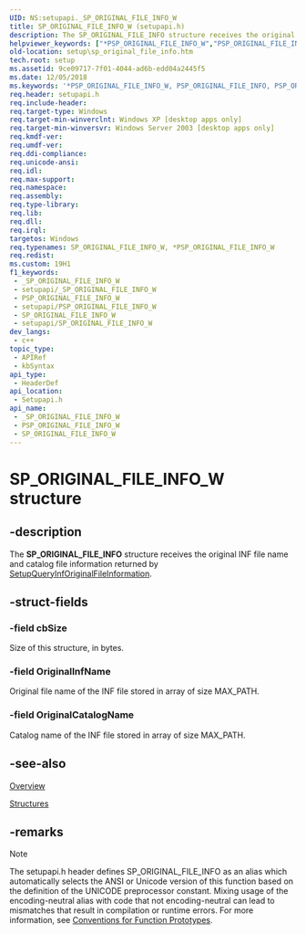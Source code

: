 ```yaml
---
UID: NS:setupapi._SP_ORIGINAL_FILE_INFO_W
title: SP_ORIGINAL_FILE_INFO_W (setupapi.h)
description: The SP_ORIGINAL_FILE_INFO structure receives the original INF file name and catalog file information returned by SetupQueryInfOriginalFileInformation.
helpviewer_keywords: ["*PSP_ORIGINAL_FILE_INFO_W","PSP_ORIGINAL_FILE_INFO","PSP_ORIGINAL_FILE_INFO structure pointer [Setup API]","SP_ORIGINAL_FILE_INFO","SP_ORIGINAL_FILE_INFO structure [Setup API]","SP_ORIGINAL_FILE_INFO_W","_setupapi_sp_original_file_info","setup.sp_original_file_info","setupapi/PSP_ORIGINAL_FILE_INFO","setupapi/SP_ORIGINAL_FILE_INFO"]
old-location: setup\sp_original_file_info.htm
tech.root: setup
ms.assetid: 9ce09717-7f01-4044-ad6b-edd04a2445f5
ms.date: 12/05/2018
ms.keywords: '*PSP_ORIGINAL_FILE_INFO_W, PSP_ORIGINAL_FILE_INFO, PSP_ORIGINAL_FILE_INFO structure pointer [Setup API], SP_ORIGINAL_FILE_INFO, SP_ORIGINAL_FILE_INFO structure [Setup API], SP_ORIGINAL_FILE_INFO_W, _setupapi_sp_original_file_info, setup.sp_original_file_info, setupapi/PSP_ORIGINAL_FILE_INFO, setupapi/SP_ORIGINAL_FILE_INFO'
req.header: setupapi.h
req.include-header: 
req.target-type: Windows
req.target-min-winverclnt: Windows XP [desktop apps only]
req.target-min-winversvr: Windows Server 2003 [desktop apps only]
req.kmdf-ver: 
req.umdf-ver: 
req.ddi-compliance: 
req.unicode-ansi: 
req.idl: 
req.max-support: 
req.namespace: 
req.assembly: 
req.type-library: 
req.lib: 
req.dll: 
req.irql: 
targetos: Windows
req.typenames: SP_ORIGINAL_FILE_INFO_W, *PSP_ORIGINAL_FILE_INFO_W
req.redist: 
ms.custom: 19H1
f1_keywords:
 - _SP_ORIGINAL_FILE_INFO_W
 - setupapi/_SP_ORIGINAL_FILE_INFO_W
 - PSP_ORIGINAL_FILE_INFO_W
 - setupapi/PSP_ORIGINAL_FILE_INFO_W
 - SP_ORIGINAL_FILE_INFO_W
 - setupapi/SP_ORIGINAL_FILE_INFO_W
dev_langs:
 - c++
topic_type:
 - APIRef
 - kbSyntax
api_type:
 - HeaderDef
api_location:
 - Setupapi.h
api_name:
 - _SP_ORIGINAL_FILE_INFO_W
 - PSP_ORIGINAL_FILE_INFO_W
 - SP_ORIGINAL_FILE_INFO_W
---
```


# SP_ORIGINAL_FILE_INFO_W structure


## -description

The 
<b>SP_ORIGINAL_FILE_INFO</b> structure receives the original INF file name and catalog file information returned by 
<a href="/windows/desktop/api/setupapi/nf-setupapi-setupqueryinforiginalfileinformationa">SetupQueryInfOriginalFileInformation</a>.

## -struct-fields

### -field cbSize

Size of this structure, in bytes.

### -field OriginalInfName

Original file name of the INF file stored in array of size MAX_PATH.

### -field OriginalCatalogName

Catalog name of the INF file stored in array of size MAX_PATH.

## -see-also

<a href="/windows/desktop/SetupApi/overview">Overview</a>



<a href="/windows/desktop/SetupApi/structures--setup-api-">Structures</a>

## -remarks

> [!NOTE]
> The setupapi.h header defines SP_ORIGINAL_FILE_INFO as an alias which automatically selects the ANSI or Unicode version of this function based on the definition of the UNICODE preprocessor constant. Mixing usage of the encoding-neutral alias with code that not encoding-neutral can lead to mismatches that result in compilation or runtime errors. For more information, see [Conventions for Function Prototypes](/windows/win32/intl/conventions-for-function-prototypes).

